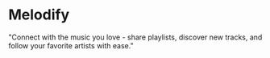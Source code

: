 # Melodify
"Connect with the music you love - share playlists, discover new tracks, and follow your favorite artists with ease."
